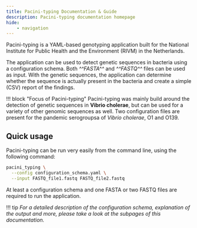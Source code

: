 ```yaml
---
title: Pacini-typing Documentation & Guide
description: Pacini-typing documentation homepage
hide:
    - navigation
---
```


Pacini-typing is a YAML-based genotyping application built for the National Institute for Public Health and the Environment (RIVM) in the Netherlands.



The application can be used to detect genetic sequences in bacteria using a configuration schema. Both *^^FASTA^^* and *^^FASTQ^^* files can be used as input. With the genetic sequences, the application can determine whether the sequence is actually present in the bacteria and create a simple (CSV) report of the findings.


!!! block "Focus of Pacini-typing"
    Pacini-typing was mainly build around the detection of genetic sequences in **Vibrio cholerae**, but can be used for a variety of other genomic sequences as well. Two configuration files are present for the pandemic serogroupsa of *Vibrio cholerae*, O1 and O139.

## Quick usage

Pacini-typing can be run very easily from the command line, using the following command:

```bash linenums="1" title="Run Pacini-typing"
pacini_typing \
  --config configuration_schema.yaml \
  --input FASTQ_file1.fastq FASTQ_file2.fastq
```

At least a configuration schema and one FASTA or two FASTQ files are required to run the application.

!!! tip
    *For a detailed description of the configuration schema, explanation of the output and more, please take a look at the subpages of this documentation.*